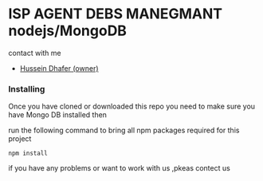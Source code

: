 # ISP AGENT DEBS MANEGMANT  nodejs/MongoDB

contact with me

* [Hussein Dhafer (owner)](https://www.facebook.com/profile.php?id=100017377890778) 

### Installing

Once you have cloned or downloaded this repo you need to make sure you have Mongo DB installed then

run the following command to bring all npm packages required for this project
```
npm install 
```

if you have any problems or want to work with us ,pkeas contect us 


